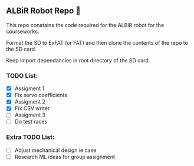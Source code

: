 ## ALBiR Robot Repo 🤖
This repo conatains the code required for the ALBiR robot for the courseworks.

Format the SD to ExFAT (or FAT) and then clone the contents of the repo to the SD card.

Keep import dependancies in root directory of the SD card.

### TODO List:
- [x] Assigment 1
- [x] Fix servo coefficients
- [x] Assigment 2
- [x] Fix CSV writer
- [ ] Assigment 3
- [ ] Do test races

### Extra TODO List:
- [ ] Adjust mechanical design ie case
- [ ] Research ML ideas for group assignment
